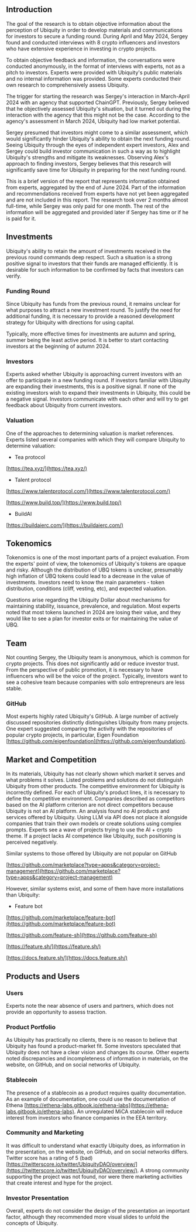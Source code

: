 ## Introduction
The goal of the research is to obtain objective information about the perception of Ubiquity in order to develop materials and communications for investors to secure a funding round. During April and May 2024, Sergey found and conducted interviews with 8 crypto influencers and investors who have extensive experience in investing in crypto projects.

To obtain objective feedback and information, the conversations were conducted anonymously, in the format of interviews with experts, not as a pitch to investors. Experts were provided with Ubiquity's public materials and no internal information was provided. Some experts conducted their own research to comprehensively assess Ubiquity.

The trigger for starting the research was Sergey's interaction in March-April 2024 with an agency that supported ChainGPT. Previously, Sergey believed that he objectively assessed Ubiquity's situation, but it turned out during the interaction with the agency that this might not be the case. According to the agency's assessment in March 2024, Ubiquity had low market potential.

Sergey presumed that investors might come to a similar assessment, which would significantly hinder Ubiquity's ability to obtain the next funding round. Seeing Ubiquity through the eyes of independent expert investors, Alex and Sergey could build investor communication in such a way as to highlight Ubiquity's strengths and mitigate its weaknesses. Observing Alex's approach to finding investors, Sergey believes that this research will significantly save time for Ubiquity in preparing for the next funding round.

This is a brief version of the report that represents information obtained from experts, aggregated by the end of June 2024. Part of the information and recommendations received from experts have not yet been aggregated and are not included in this report. The research took over 2 months almost full-time, while Sergey was only paid for one month. The rest of the information will be aggregated and provided later if Sergey has time or if he is paid for it.

## Investments
Ubiquity's ability to retain the amount of investments received in the previous round commands deep respect. Such a situation is a strong positive signal to investors that their funds are managed efficiently. It is desirable for such information to be confirmed by facts that investors can verify.

### Funding Round
Since Ubiquity has funds from the previous round, it remains unclear for what purposes to attract a new investment round. To justify the need for additional funding, it is necessary to provide a reasoned development strategy for Ubiquity with directions for using capital.

Typically, more effective times for investments are autumn and spring, summer being the least active period. It is better to start contacting investors at the beginning of autumn 2024.

### Investors
Experts asked whether Ubiquity is approaching current investors with an offer to participate in a new funding round. If investors familiar with Ubiquity are expanding their investments, this is a positive signal. If none of the existing investors wish to expand their investments in Ubiquity, this could be a negative signal. Investors communicate with each other and will try to get feedback about Ubiquity from current investors.

### Valuation
One of the approaches to determining valuation is market references. Experts listed several companies with which they will compare Ubiquity to determine valuation:

- Tea protocol

[https://tea.xyz/](https://tea.xyz/)

- Talent protocol

[https://www.talentprotocol.com/](https://www.talentprotocol.com/)

[https://www.build.top/](https://www.build.top/)

- BuildAI

[https://buildaierc.com/](https://buildaierc.com/)

## Tokenomics
Tokenomics is one of the most important parts of a project evaluation. From the experts' point of view, the tokenomics of Ubiquity's tokens are opaque and risky. Although the distribution of UBQ tokens is unclear, presumably high inflation of UBQ tokens could lead to a decrease in the value of investments. Investors need to know the main parameters - token distribution, conditions (cliff, vesting, etc), and expected valuation. 

Questions arise regarding the Ubiquity Dollar about mechanisms for maintaining stability, issuance, prevalence, and regulation. Most experts noted that most tokens launched in 2024 are losing their value, and they would like to see a plan for investor exits or for maintaining the value of UBQ.

## Team
Not counting Sergey, the Ubiquity team is anonymous, which is common for crypto projects. This does not significantly add or reduce investor trust. From the perspective of public promotion, it is necessary to have influencers who will be the voice of the project. Typically, investors want to see a cohesive team because companies with solo entrepreneurs are less stable.

### GitHub
Most experts highly rated Ubiquity's GitHub. A large number of actively discussed repositories distinctly distinguishes Ubiquity from many projects. One expert suggested comparing the activity with the repositories of popular crypto projects, in particular, Eigen Foundation [https://github.com/eigenfoundation](https://github.com/eigenfoundation).

## Market and Competition
In its materials, Ubiquity has not clearly shown which market it serves and what problems it solves. Listed problems and solutions do not distinguish Ubiquity from other products. The competitive environment for Ubiquity is incorrectly defined. For each of Ubiquity's product lines, it is necessary to define the competitive environment. Companies described as competitors based on the AI platform criterion are not direct competitors because Ubiquity is not an AI platform. An analysis found no AI products and services offered by Ubiquity. Using LLM via API does not place it alongside companies that train their own models or create solutions using complex prompts. Experts see a wave of projects trying to use the AI + crypto theme. If a project lacks AI competence like Ubiquity, such positioning is perceived negatively.

Similar systems to those offered by Ubiquity are not popular on GitHub 

[https://github.com/marketplace?type=apps&category=project-management](https://github.com/marketplace?type=apps&category=project-management) 

However, similar systems exist, and some of them have more installations than Ubiquity:

- Feature bot

[https://github.com/marketplace/feature-bot](https://github.com/marketplace/feature-bot)

[https://github.com/feature-sh](https://github.com/feature-sh)

[https://feature.sh/](https://feature.sh/)

[https://docs.feature.sh/](https://docs.feature.sh/)


## Products and Users

### Users
Experts note the near absence of users and partners, which does not provide an opportunity to assess traction.

### Product Portfolio
As Ubiquity has practically no clients, there is no reason to believe that Ubiquity has found a product-market fit. Some investors speculated that Ubiquity does not have a clear vision and changes its course. Other experts noted discrepancies and incompleteness of information in materials, on the website, on GitHub, and on social networks of Ubiquity.

### Stablecoin
The presence of a stablecoin as a product requires quality documentation. As an example of documentation, one could use the documentation of Ethena [https://ethena-labs.gitbook.io/ethena-labs](https://ethena-labs.gitbook.io/ethena-labs). An unregulated MiCA stablecoin will reduce interest from investors who finance companies in the EEA territory.

### Community and Marketing
It was difficult to understand what exactly Ubiquity does, as information in the presentation, on the website, on GitHub, and on social networks differs. Twitter score has a rating of 5 (bad) [https://twitterscore.io/twitter/UbiquityDAO/overview/](https://twitterscore.io/twitter/UbiquityDAO/overview/). A strong community supporting the project was not found, nor were there marketing activities that create interest and hype for the project.

### Investor Presentation
Overall, experts do not consider the design of the presentation an important factor, although they recommended more visual slides to unfold the concepts of Ubiquity.

